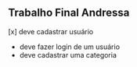 ## Trabalho Final Andressa
[x] deve cadastrar usuário
- deve fazer login de um usuário
- deve cadastrar uma categoria
